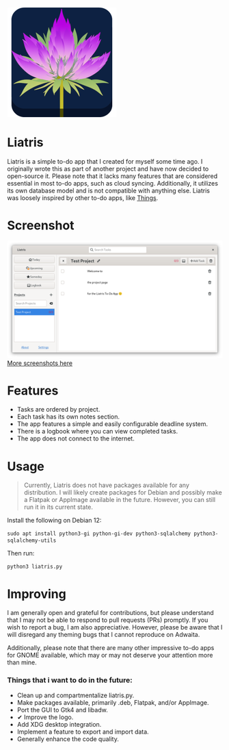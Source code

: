 ![](https://github.com/nixcapra/liatris/blob/main/media/icons/icon_256.png)
# Liatris
Liatris is a simple to-do app that I created for myself some time ago. I originally wrote this as part of another project and have now decided to open-source it. Please note that it lacks many features that are considered essential in most to-do apps, such as cloud syncing. Additionally, it utilizes its own database model and is not compatible with anything else. Liatris was loosely inspired by other to-do apps, like [Things](https://culturedcode.com/things/).

# Screenshot
![](https://github.com/nixcapra/liatris/blob/main/media/screenshots/adw_light_1.png)
[More screenshots here](https://github.com/nixcapra/liatris/tree/main/media/screenshots)

# Features
- Tasks are ordered by project.
- Each task has its own notes section.
- The app features a simple and easily configurable deadline system.
- There is a logbook where you can view completed tasks.
- The app does not connect to the internet.

# Usage
>Currently, Liatris does not have packages available for any distribution. I will likely create packages for Debian and possibly make a Flatpak or AppImage available in the future. However, you can still run it in its current state.

Install the following on Debian 12:

    sudo apt install python3-gi python-gi-dev python3-sqlalchemy python3-sqlalchemy-utils

Then run:

    python3 liatris.py
    
# Improving

I am generally open and grateful for contributions, but please understand that I may not be able to respond to pull requests (PRs) promptly. If you wish to report a bug, I am also appreciative. However, please be aware that I will disregard any theming bugs that I cannot reproduce on Adwaita.

Additionally, please note that there are many other impressive to-do apps for GNOME available, which may or may not deserve your attention more than mine.

### Things that i want to do in the future:

- Clean up and compartmentalize liatris.py.
- Make packages available, primarily .deb, Flatpak, and/or AppImage.
- Port the GUI to Gtk4 and libadw.
- ✔ Improve the logo. 
- Add XDG desktop integration.
- Implement a feature to export and import data.
- Generally enhance the code quality.

